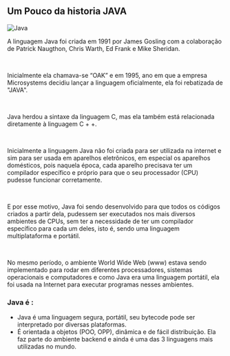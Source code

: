 
## Um Pouco da historia JAVA
![Java](https://i.pinimg.com/736x/3f/06/2f/3f062f75955b143cbf9e00793553452a.jpg)

A linguagem Java foi criada em 1991 por James Gosling com a colaboração de Patrick Naugthon, Chris Warth, Ed Frank e Mike Sheridan.

<br />

Inicialmente ela chamava-se “OAK” e em 1995, ano em que a empresa Microsystems decidiu lançar a linguagem oficialmente, ela foi rebatizada de "JAVA".

<br />

Java herdou a sintaxe da linguagem C, mas ela também está relacionada diretamente à linguagem C + +.

<br />

Inicialmente a linguagem Java não foi criada para ser utilizada na internet e sim para ser usada em aparelhos eletrônicos, em especial os aparelhos domésticos, pois naquela época, cada aparelho precisava ter um compilador específico e próprio para  que o seu processador (CPU) pudesse funcionar corretamente.

<br />

E por esse motivo, Java foi sendo desenvolvido para que todos os códigos criados a partir dela, pudessem ser executados nos mais diversos ambientes de CPUs, sem ter a necessidade de ter um compilador específico para cada um deles, isto é, sendo uma linguagem multiplataforma e portátil.

<br />

No mesmo período, o ambiente World Wide Web (www) estava sendo implementado para rodar em diferentes processadores, sistemas operacionais e computadores e como Java era uma linguagem portátil, ela foi usada na Internet para executar programas nesses ambientes. 

### Java é :

* Java é uma linguagem segura, portátil, seu bytecode pode ser interpretado por diversas plataformas. 
* É orientada a objetos (POO, OPP), dinâmica e de fácil distribuição. Ela faz parte do ambiente backend e ainda é uma das 3 linguagens mais utilizadas no mundo. 
